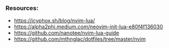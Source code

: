 ### Resources:
- https://icyphox.sh/blog/nvim-lua/
- https://alpha2phi.medium.com/neovim-init-lua-e80f4f136030
- https://github.com/nanotee/nvim-lua-guide
- https://github.com/mthnglac/dotfiles/tree/master/nvim

